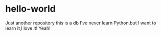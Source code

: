 # hello-world
Just another repository
this is a db
I've never learn Python,but I want to learn it,I love it!
Yeah!
